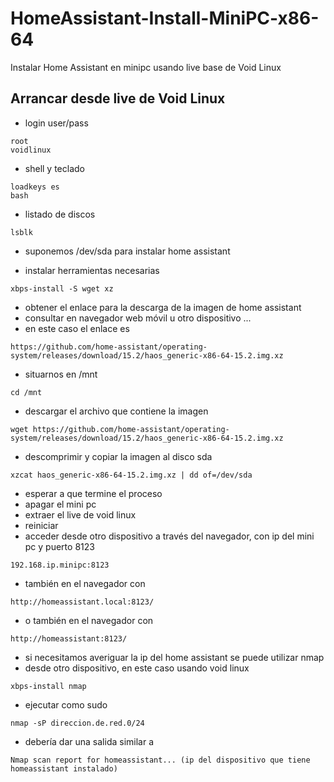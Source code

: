 # HomeAssistant-Install-MiniPC-x86-64
Instalar Home Assistant en minipc usando live base de Void Linux
## Arrancar desde live de Void Linux
+ login user/pass
```
root
voidlinux
```
+ shell y teclado
```
loadkeys es
bash
```
+ listado de discos
```
lsblk
```
+ suponemos /dev/sda para instalar home assistant

+ instalar herramientas necesarias
```
xbps-install -S wget xz
```
+ obtener el enlace para la descarga de la imagen de home assistant
+ consultar en navegador web móvil u otro dispositivo ...
+ en este caso el enlace es
```
https://github.com/home-assistant/operating-system/releases/download/15.2/haos_generic-x86-64-15.2.img.xz
```
+ situarnos en /mnt
```
cd /mnt
```
+ descargar el archivo que contiene la imagen
```
wget https://github.com/home-assistant/operating-system/releases/download/15.2/haos_generic-x86-64-15.2.img.xz
```
+ descomprimir y copiar la imagen al disco sda
```
xzcat haos_generic-x86-64-15.2.img.xz | dd of=/dev/sda
```
+ esperar a que termine el proceso
+ apagar el mini pc
+ extraer el live de void linux
+ reiniciar
+ acceder desde otro dispositivo a través del navegador, con ip del mini pc y puerto 8123
```
192.168.ip.minipc:8123
```
+ también en el navegador con 
```
http://homeassistant.local:8123/
```
+ o también en el navegador con 
```
http://homeassistant:8123/
```
+ si necesitamos averiguar la ip del home assistant se puede utilizar nmap
+ desde otro dispositivo, en este caso usando void linux 
```
xbps-install nmap
```
+ ejecutar como sudo
```
nmap -sP direccion.de.red.0/24
```
+ debería dar una salida similar a
```
Nmap scan report for homeassistant... (ip del dispositivo que tiene homeassistant instalado)
```


